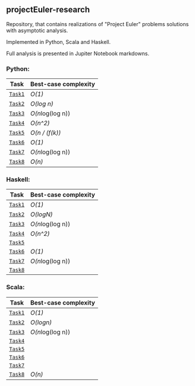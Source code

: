 ## projectEuler-research
Repository, that contains realizations of "Project Euler" problems solutions with asymptotic analysis.

Implemented in Python, Scala and Haskell.

Full analysis is presented in Jupiter Notebook markdowns.

### Python:

 Task                            | Best-case complexity   |
|--------------------------------|------------------------|
| [`Task1`](python/Task1.ipynb)  | *O(1)*                 |
| [`Task2`](python/Task2.ipynb)  | *O(log n)*             |   
| [`Task3`](python/Task3.ipynb)  | *O(n*log(log n))       |   
| [`Task4`](python/Task4.ipynb)  | *O(n^2)*               |   
| [`Task5`](python/Task5.ipynb)  | *O(n / (f(k))*         |   
| [`Task6`](python/Task6.ipynb)  | *O(1)*                 |   
| [`Task7`](python/Task7.ipynb)  | *O(n*log(log n))       | 
| [`Task8`](python/Task8.ipynb)  | *O(n)*       | 


### Haskell:

 Task                            | Best-case complexity   |
|--------------------------------|------------------------|
| [`Task1`](haskell/Task1.hs)     | *O(1)*                 |
| [`Task2`](haskell/Task2.hs)     | *O(logN)*              |   
| [`Task3`](haskell/Task3.hs)     | *O(n*log(log n))       |   
| [`Task4`](haskell/Task4.hs)     | *O(n^2)*             |   
| [`Task5`](haskell/Task5.hs)     |          |   
| [`Task6`](haskell/Task6.hs)     |   *O(1)*            |   
| [`Task7`](haskell/Task7.hs)     | *O(n*log(log n))       | 
| [`Task8`](haskell/Task8.hs)     |                        | 


### Scala:

 Task                            | Best-case complexity   |
|--------------------------------|------------------------|
| [`Task1`](scala/Task1.scala)  | *O(1)*                 |
| [`Task2`](scala/Task2.scala)  | *O(logn)*              |   
| [`Task3`](scala/Task3.scala)  | *O(n*log(log n))       |   
| [`Task4`](scala/Task4.scala)  |              |   
| [`Task5`](scala/Task5.scala)  |          |   
| [`Task6`](scala/Task6.scala)  |               |   
| [`Task7`](scala/Task7.scala)  |      |  
| [`Task8`](scala/Task8.scala)  | *O(n)*       | 
